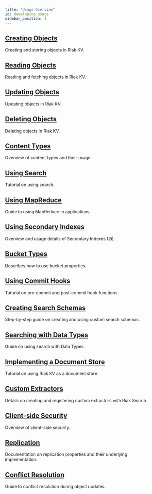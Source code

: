 ```yaml
---
title: "Usage Overview"
id: developing_usage
sidebar_position: 1
---
```


## [Creating Objects](./creating-objects)

Creating and storing objects in Riak KV.

## [Reading Objects](./reading-objects)

Reading and fetching objects in Riak KV.

## [Updating Objects](./updating-objects)

Updating objects in Riak KV.

## [Deleting Objects](./deleting-objects)

Deleting objects in Riak KV.

## [Content Types](./content-types)

Overview of content types and their usage.

## [Using Search](./search)

Tutorial on using search.

## [Using MapReduce](./mapreduce)

Guide to using MapReduce in applications.

## [Using Secondary Indexes](./secondary-indexes)

Overview and usage details of Secondary Indexes (2i).

## [Bucket Types](./bucket-types)

Describes how to use bucket properties.

## [Using Commit Hooks](./commit-hooks)

Tutorial on pre-commit and post-commit hook functions.

## [Creating Search Schemas](./search-schemas)

Step-by-step guide on creating and using custom search schemas.

## [Searching with Data Types](./searching-data-types)

Guide on using search with Data Types.

## [Implementing a Document Store](./document-store)

Tutorial on using Riak KV as a document store.

## [Custom Extractors](./custom-extractors)

Details on creating and registering custom extractors with Riak Search.

## [Client-side Security](./security)

Overview of client-side security.

## [Replication](./replication)

Documentation on replication properties and their underlying implementation.

## [Conflict Resolution](./conflict-resolution)

Guide to conflict resolution during object updates.